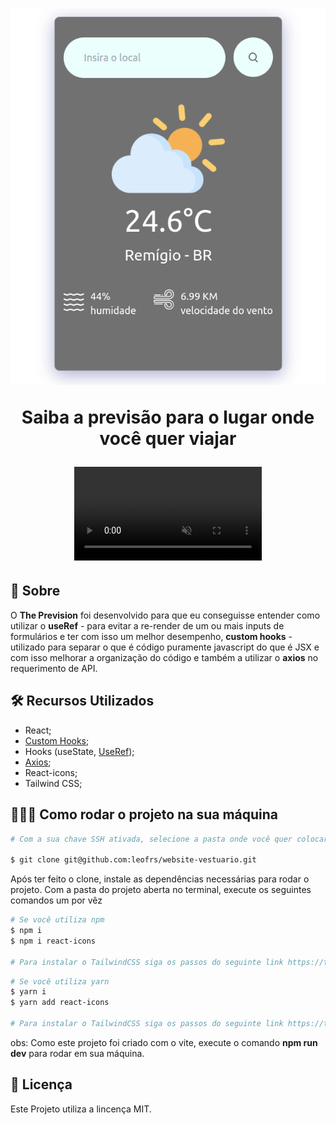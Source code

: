 <h1 align='center'>
    <img src='./src/assets/foto.png'>
    <p>Saiba a previsão para o lugar onde você quer viajar</p>
    <video autoplay loop muted playsinline>
  <source src="./src/assets/video.mp4" type="video/mp4">
  Seu navegador não suporta a reprodução de vídeos.
</video>
</h1>

## 📕 Sobre

O **The Prevision** foi desenvolvido para que eu conseguisse entender como utilizar o **useRef** - para evitar a re-render de um ou mais inputs de formulários e ter com isso um melhor desempenho, **custom hooks** - utilizado para separar o que é código puramente javascript do que é JSX e com isso melhorar a organização do código e também a utilizar o **axios** no requerimento de API.

## 🛠️ Recursos Utilizados

- React;
- [Custom Hooks](https://www.w3schools.com/react/react_customhooks.asp);
- Hooks (useState, [UseRef](https://www.w3schools.com/react/react_useref.asp));
- [Axios](https://axios-http.com/ptbr/docs/intro);
- React-icons;
- Tailwind CSS;

## 👨🏾‍💻 Como rodar o projeto na sua máquina

```bash
# Com a sua chave SSH ativada, selecione a pasta onde você quer colocar esse projeto, abra o terminal nela e depois copie e cole o seguinte comando no seu terminal:

$ git clone git@github.com:leofrs/website-vestuario.git
```

Após ter feito o clone, instale as dependências necessárias para rodar o projeto. Com a pasta do projeto aberta no terminal, execute os seguintes comandos um por vêz

```bash
# Se você utiliza npm
$ npm i
$ npm i react-icons

# Para instalar o TailwindCSS siga os passos do seguinte link https://tailwindcss.com/docs/installation/framework-guides
```

```bash
# Se você utiliza yarn
$ yarn i
$ yarn add react-icons

# Para instalar o TailwindCSS siga os passos do seguinte link https://tailwindcss.com/docs/installation/framework-guides
```

obs: Como este projeto foi criado com o vite, execute o comando **npm run dev** para rodar em sua máquina.

## 🧾 Licença

Este Projeto utiliza a lincença MIT.
